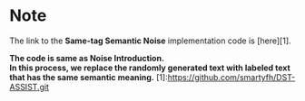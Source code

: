 # Note
The link to the **Same-tag Semantic Noise** implementation code is [here][1].

**The code is same as Noise Introduction.**  
**In this process, we replace the randomly generated text with labeled text that has the same semantic meaning.**
[1]:https://github.com/smartyfh/DST-ASSIST.git

